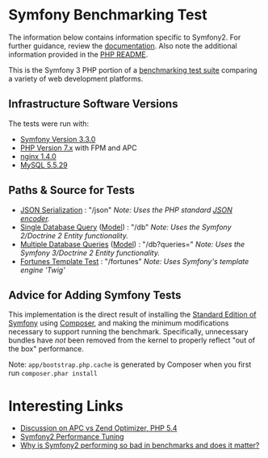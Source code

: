 # Symfony Benchmarking Test

The information below contains information specific to Symfony2. 
For further guidance, review the 
[documentation](http://frameworkbenchmarks.readthedocs.org/en/latest/). 
Also note the additional information provided in the [PHP README](../).

This is the Symfony 3 PHP portion of a [benchmarking test suite](../../) comparing a variety of web development platforms.

## Infrastructure Software Versions

The tests were run with:

* [Symfony Version 3.3.0](http://symfony.com/)
* [PHP Version 7.x](http://www.php.net/) with FPM and APC
* [nginx 1.4.0](http://nginx.org/)
* [MySQL 5.5.29](https://dev.mysql.com/)

## Paths & Source for Tests

* [JSON Serialization](src/Skamander/BenchmarkBundle/Controller/BenchController.php)
: "/json" _Note: Uses the PHP standard 
[JSON encoder](http://www.php.net/manual/en/function.json-encode.php)._
* [Single Database Query](src/Skamander/BenchmarkBundle/Controller/BenchController.php) ([Model](src/Skamander/BenchmarkBundle/Entity/World.php))
: "/db" _Note: Uses the Symfony 2/Doctrine 2 Entity functionality._
* [Multiple Database Queries](src/Skamander/BenchmarkBundle/Controller/BenchController.php) ([Model](src/Skamander/BenchmarkBundle/Entity/World.php))
: "/db?queries=" _Note: Uses the Symfony 3/Doctrine 2 Entity functionality._
* [Fortunes Template Test](src/Skamander/BenchmarkBundle/Controller/BenchController.php)
: "/fortunes" _Note: Uses Symfony's template engine 'Twig'_

## Advice for Adding Symfony Tests

This implementation is the direct result of installing the 
[Standard Edition of Symfony](https://github.com/symfony/symfony-standard) using [Composer](https://getcomposer.org/), and making 
the minimum modifications necessary to support 
running the benchmark. Specifically, unnecessary bundles 
have *not* been removed from the kernel to properly 
reflect "out of the box" performance.

Note: `app/bootstrap.php.cache` is generated by Composer
when you first run `composer.phar install`

# Interesting Links

* [Discussion on APC vs Zend Optimizer, PHP 5.4](http://www.ricardclau.com/2013/03/apc-vs-zend-optimizer-benchmarks-with-symfony2/)
* [Symfony2 Performance Tuning](http://symfony.com/doc/current/book/performance.html)
* [Why is Symfony2 performing so bad in benchmarks and does it matter?](http://stackoverflow.com/questions/16696763/why-is-symfony2-performing-so-bad-in-benchmarks-and-does-it-matter)
